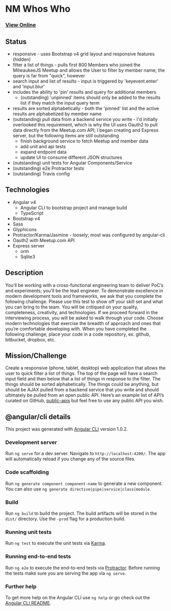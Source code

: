 # NM Whos Who

### [View Online](http://www.lukejeter.com/family/luke/nm)

## Status
* responsive - uses Bootstrap v4 grid layout and responsive features (hidden)
* filter a list of things - pulls first 800 Members who joined the MilwaukeeJS Meetup and allows the User to filter by member name; the query is far from "quick", however
* search input and list of results - input is triggered by 'keyevent.enter' and 'input.blur'
* includes the ability to 'pin' results and query for additional members
  * (outstanding) 'unpinned' items should only be added to the results list if they match the input query term
* results are sorted alphabetically - both the 'pinned' list and the active results are alphabetized by member name
* (outstanding) pull data from a backend service you write - I'd initially overlooked this requirement, which is why the UI uses Oauth2 to pull data directly from the Meetup.com API; I began creating and Express server, but the following items are still outstanding
  * finish background service to fetch Meetup and member data
  * add unit and api tests
  * expand endpoint data
  * update UI to consume different JSON structures
* (outstanding) unit tests for Angular Components/Service
* (outstanding) e2e Protractor tests
* (outstanding) Travis config

## Technologies
* Angular v4
  * Angular CLI to bootstrap project and manage build
  * TypeScript
* Bootstrap v4
* Sass
* Glyphicons
* Protractor/Karma/Jasmine - loosely; most was configured by angular-cli
* Oauth2 with Meetup.com API
* Express server
  * orm
  * Sqlite3

## Description
You’ll be working with a cross-functional engineering team to deliver PoC’s and experiments; you’ll be the lead engineer. To demonstrate excellence in modern development tools and frameworks, we ask that you complete the following challenge. Please use this test to show off your skill set and what you can bring to the team. You will be critiqued on your quality, completeness, creativity, and technologies. If we proceed forward in the interviewing process, you will be asked to walk through your code. Choose modern technologies that exercise the breadth of approach and ones that you’re comfortable developing with.
When you have completed the following challenge, place your code in a code repository, ex. github, bitbucket, dropbox, etc.

## Mission/Challenge
Create a responsive (phone, tablet, desktop) web application that allows the user to quick filter a list of things. The top of the page will have a search input field and then below that a list of things in response to the filter. The things should be sorted alphabetically. The things could be anything, but should be AJAX pulled from a backend service that you write and should ultimately be pulled from an open public API.
Here’s an example list of API’s curated on GitHub, [public-apis](https://github.com/toddmotto/public-apis) but feel free to use any public API you wish.

## @angular/cli details

This project was generated with [Angular CLI](https://github.com/angular/angular-cli) version 1.0.2.

### Development server

Run `ng serve` for a dev server. Navigate to `http://localhost:4200/`. The app will automatically reload if you change any of the source files.

### Code scaffolding

Run `ng generate component component-name` to generate a new component. You can also use `ng generate directive|pipe|service|class|module`.

### Build

Run `ng build` to build the project. The build artifacts will be stored in the `dist/` directory. Use the `-prod` flag for a production build.

### Running unit tests

Run `ng test` to execute the unit tests via [Karma](https://karma-runner.github.io).

### Running end-to-end tests

Run `ng e2e` to execute the end-to-end tests via [Protractor](http://www.protractortest.org/).
Before running the tests make sure you are serving the app via `ng serve`.

### Further help

To get more help on the Angular CLI use `ng help` or go check out the [Angular CLI README](https://github.com/angular/angular-cli/blob/master/README.md).
